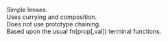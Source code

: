 
Simple lenses.  
Uses currying and composition.  
Does not use prototype chaining.  
Based upon the usual fn(prop[,val]) terminal functions.  

